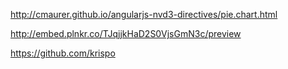 http://cmaurer.github.io/angularjs-nvd3-directives/pie.chart.html

http://embed.plnkr.co/TJqjjkHaD2S0VjsGmN3c/preview

https://github.com/krispo